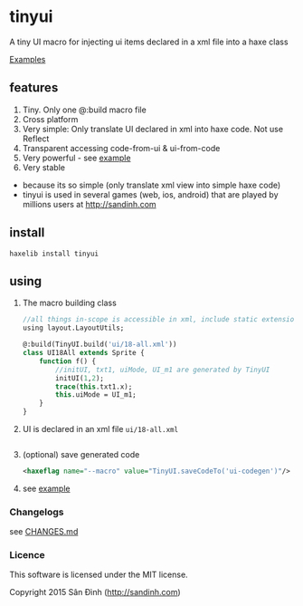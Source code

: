 # tinyui
A tiny UI macro for injecting ui items declared in a xml file into a haxe class

[Examples](http://tinyui.sandinh.com)

## features
1. Tiny. Only one @:build macro file
2. Cross platform
3. Very simple: Only translate UI declared in xml into haxe code. Not use Reflect
4. Transparent accessing code-from-ui & ui-from-code
5. Very powerful - see [example](http://tinyui.sandinh.com)
6. Very stable
  - because its so simple (only translate xml view into simple haxe code)
  - tinyui is used in several games (web, ios, android) that are played by millions users at http://sandinh.com 

## install
```
haxelib install tinyui
```

## using
1. The macro building class
    ```haxe
    //all things in-scope is accessible in xml, include static extension methods
    using layout.LayoutUtils;
    
    @:build(TinyUI.build('ui/18-all.xml'))
    class UI18All extends Sprite {
        function f() {
            //initUI, txt1, uiMode, UI_m1 are generated by TinyUI
            initUI(1,2); 
            trace(this.txt1.x);
            this.uiMode = UI_m1;
        }
    }
    ```

2. UI is declared in an xml file `ui/18-all.xml`
    ```xml
    
    ```

3. (optional) save generated code
    ```xml
    <haxeflag name="--macro" value="TinyUI.saveCodeTo('ui-codegen')"/>
    ```

4. see [example](http://tinyui.sandinh.com)

### Changelogs
see [CHANGES.md](CHANGES.md)

### Licence
This software is licensed under the MIT license.

Copyright 2015 Sân Đình (http://sandinh.com)
